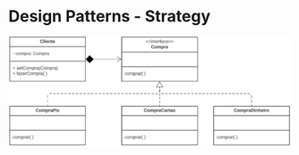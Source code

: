 
<p align = center>
<h1> Design Patterns - Strategy </h1>
 
  ![designpatternsStrategy](https://github.com/LaizaCristina/BERTOTI/blob/main/ENGENHARIA%20SOFTWARE%203/STRATEGY/images/design%20patterns_strategy_compra.png)
</p>

